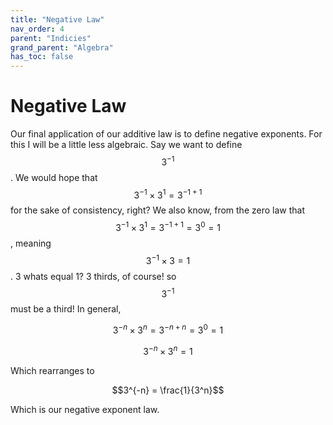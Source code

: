 ```yaml
---
title: "Negative Law"
nav_order: 4
parent: "Indicies"
grand_parent: "Algebra"
has_toc: false
---
```


# Negative Law

Our final application of our additive law is to define negative exponents. For this I will be a little less algebraic.
Say we want to define $$3^{-1}$$. We would hope that $$3^{-1}\times 3^{1} = 3^{-1 + 1}$$ for the sake of consistency, right?
We also know, from the zero law that $$3^{-1}\times 3^{1} = 3^{-1 + 1} = 3^0 = 1$$, meaning $$3^{-1}\times 3 = 1$$.
3 whats equal 1? 3 thirds, of course! so $$3^{-1}$$ must be a third!
In general,

$$3^{-n}\times 3^n = 3^{-n+n} = 3^0 = 1$$

$$3^{-n}\times 3^n = 1$$

Which rearranges to

$$3^{-n} = \frac{1}{3^n}$$

Which is our negative exponent law.